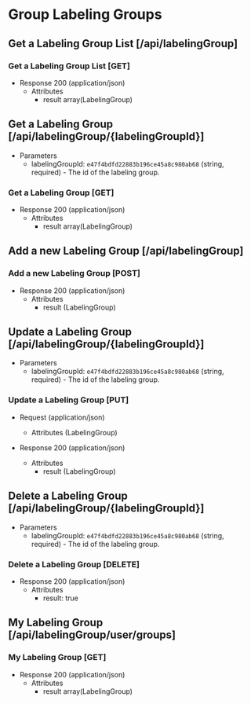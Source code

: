 # Group Labeling Groups

## Get a Labeling Group List [/api/labelingGroup]

### Get a Labeling Group List [GET]

+ Response 200 (application/json)
    + Attributes
        + result array(LabelingGroup)
        
## Get a Labeling Group [/api/labelingGroup/{labelingGroupId}]

+ Parameters
    + labelingGroupId: `e47f4bdfd22883b196ce45a8c980ab68` (string, required) - The id of the labeling group.

### Get a Labeling Group [GET]

+ Response 200 (application/json)
    + Attributes
        + result array(LabelingGroup)

## Add a new Labeling Group [/api/labelingGroup]

### Add a new Labeling Group [POST]

+ Response 200 (application/json)
    + Attributes
        + result (LabelingGroup)

## Update a Labeling Group [/api/labelingGroup/{labelingGroupId}]

+ Parameters
    + labelingGroupId: `e47f4bdfd22883b196ce45a8c980ab68` (string, required) - The id of the labeling group.

### Update a Labeling Group [PUT]
+ Request (application/json)
    + Attributes (LabelingGroup)

+ Response 200 (application/json)
    + Attributes
        + result (LabelingGroup)

## Delete a Labeling Group [/api/labelingGroup/{labelingGroupId}]

+ Parameters
    + labelingGroupId: `e47f4bdfd22883b196ce45a8c980ab68` (string, required) - The id of the labeling group.

### Delete a Labeling Group [DELETE]

+ Response 200 (application/json)
    + Attributes
        + result: true
        
## My Labeling Group [/api/labelingGroup/user/groups]

### My Labeling Group [GET]

+ Response 200 (application/json)
    + Attributes
        + result array(LabelingGroup)